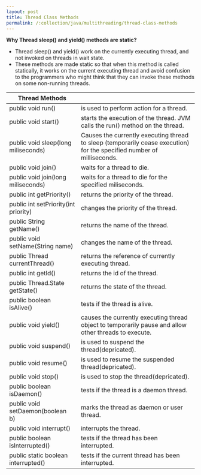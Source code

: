 ```yaml
---
layout: post
title: Thread Class Methods
permalink: /:collection/java/multithreading/thread-class-methods
---
```



**Why Thread sleep() and yield() methods are static?**  
- Thread sleep() and yield() work on the currently executing thread, and not invoked on threads in wait state. 
- These methods are made static so that when this method is called statically, it works on the current executing thread and avoid confusion to the programmers who might think that they can invoke these methods on some non-running threads.

|Thread Methods||
|---|---|
public void run() 	                |is used to perform action for a thread.
public void start()                 |starts the execution of the thread. JVM calls the run() method on the thread.
public void sleep(long miliseconds) |Causes the currently executing thread to sleep (temporarily cease execution) for the specified number of milliseconds.
public void join()                  |waits for a thread to die.
public void join(long miliseconds)  |waits for a thread to die for the specified miliseconds.
public int getPriority()            |returns the priority of the thread.
public int setPriority(int priority)|changes the priority of the thread.
public String getName()             |returns the name of the thread.
public void setName(String name)    |changes the name of the thread.
public Thread currentThread()       |returns the reference of currently executing thread.
public int getId()                  |returns the id of the thread.
public Thread.State getState() 	    |returns the state of the thread.
public boolean isAlive() 	        |tests if the thread is alive.
public void yield() 	            |causes the currently executing thread object to temporarily pause and allow other threads to execute.
public void suspend() 	            |is used to suspend the thread(depricated).
public void resume() 	            |is used to resume the suspended thread(depricated).
public void stop() 	                |is used to stop the thread(depricated).
public boolean isDaemon() 	        |tests if the thread is a daemon thread.
public void setDaemon(boolean b) 	|marks the thread as daemon or user thread.
public void interrupt()	            |interrupts the thread.
public boolean isInterrupted()   	|tests if the thread has been interrupted.
public static boolean interrupted() |tests if the current thread has been interrupted.
